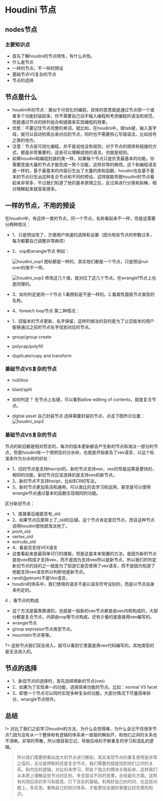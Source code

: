 # Houdini 节点

## nodes节点
### 主要知识点
* 首先了解houdini的节点特性，有什么共性。
* 什么是节点
* 一样的节点，不一样的预设
* 基础节点VS复杂的节点
* 节点的选择

## 节点是什么
* houdini中的节点：类似于可视化的编程，具体的意思就是通过节点把一个或者多个功能封装起来，你不需要自己动手输入编程和考虑编程的语法和规范，而是通过节点的排列组合和链接来实现编程的效果。
* 优势：不要记住节点完整的单词，就比如，在houdini中，按tab键，输入首字母，就可以自动检索出来对应的节点，同时也不需要担心写错语法，比如括号之类的地方。
* 注意：节点是可视化编程，并不是说他没有规则，对于节点的顺序和链接的方式，都是非常重要的，这些可以理解成他的语法，也就是规则。
* 如果houdini和编程封装的类一样，如果每个节点只是负责最基本的功能，你需要连接大量的节点才能完成一笑个功能，这样非常的麻烦。这个和编程语言是一样的，基于最基本的内容衍生出了大量的库和函数，houdini也会基于基本的节点衍生出这种复合节点和不同的预设，这样就能导致houdini的节点看起来非常多，不过我们知道了他的基本原理之后，反过来进行分类和拆解，相对理解起来就容易很多。

## 一样的节点，不用的预设

在houdini中，有这样一类的节点，同一个节点，名称看起来不一样，但是这需要分两种情况：
* 1、只是预设改了，方便用户快速的选择和设置（因为有些节点的参数过多，每次都要自己调整非常麻烦）

* 2、vop和wrangle节点
  例如：

  ![houdini_sop1](http://artiststd.xyz/img/houdini_sop1.jpg)
  图标都是一样的，其实他们都是一个节点，只是预设run over的值不一样。

  ![houdini_sop2](http://artiststd.xyz/img/houdini_sop2.jpg)
修改这几个值，就对应了这几个节点。在wrangle1节点上也是同理的。
* 3、如何判定是同一个节点
1.看图标是不是一样的。2.看属性面板节点类型的名称。
*  4、foreach loop节点
第二种情况：
* 1、旧版本的节点更新、名字保留，这样的做法的目的是为了让旧版本的用户能够通过之前的节点名字找到对应的节点。
*  group/group create
*  polycap/polyfill
*  duplicate/copy and transform

###  基础节点VS复杂的节点
* null/box

* blast/split

* 如何判定？
  在节点上右键，可以看到allow editing of contents，就是复合节点。

* digital asset 自己封装节点
  选择需要封装的节点，点击下图所示位置：
![houdini_sop3](http://artiststd.xyz/img/houdini_sop3.jpg)

### 基础节点VS复杂的节点
节点的新旧都是相对而言的，每次的版本更新都会产生新的节点和淘汰一部分的节点，但是houdini有一个很明显的分水岭，也就是开始普及了vex语言，以这个标准来作为分水岭的好处：
* 1、旧的节点是支持hscript的，新的节点支持vex，vex的性能运算是更快的，相同的功能，新旧节点应该选择的是支持vex的新节点。
* 2、新的节点不支持hsript，比如$CR的写法。
* 3、新的节点更加简洁和通用，可以类比的去学习和运用，甚至是可以使用wrangle节点通过基本的函数实现相同的功能。

区分新旧节点：
* 1、直接看后缀是否有_old
* 2、如果节点后面带上了_old的后缀，这个节点肯定是旧节点，而且这种节点说明houdini很快就淘汰他了。
* point_old
* vertex_old
* extrude_old
* 4、看是否支持VEX语言
* 这套看起来是最简单可行的措施，但是这是本末倒置的方法，是因为新的节点是由vex构成才支持vex，而不是因为支持vex所以是新节点，所以我们的判定新旧节点的目的之一就是为了知道它是否使用了vex语言，而不是因为知道了他能支持vex语言所以判断他是新节点。
* rand(@ptnum)不是Vex语言。
* houdini的体系中，我们使用的语言不是以语言符号设别的，而是以节点自身来判定的。

4 、看节点的构成
* 这个方法是最靠靠谱的，也就是一般新的vex节点都是由vex内核构成的，大部分都是复合节点，内部由vop等节点构成，还有少量的是直接用vex编写的。
* wrangle节点
* group exprssion节点类型节点。
* mountatin节点等等。

?> 这些节点我们双击进入，就可以看到它里面是用vex代码编写的。其他类型的是无法进入的。

## 节点的选择

* 1、新旧节点的选择时，首先选择用新的节点(vex)
* 2、如果为了实现单一的功能，选择简单功能的节点。比如：normal VS facet
* 3、即使一个节点可以同时实现多种复杂的功能，大部分情况下尽量简单拆分，wrangle节点除外。

## 总结

!> 对比了我们之前学习houdini的方法，为什么会觉得难，为什么会记不住很多节点?,因为没有从一个整体和有逻辑的体系来一层层的解剖开，和他们之间的关系也不清晰。非常的零散，所以很容易忘记，导致后续的不断重复的学习和混乱的逻辑。

> 所以我们需要把看似庞大的节点进行解剖，其实发现节点的重复使用是非常之高的，无论是预制的还是复合节点，我们需要的就是找到他们之间的关系，和内在的逻辑，对比的来学习，把各个独立的模块关联起来，这样我们从本质上理解这些节点的区别，多去尝试不同的效果。总结最优方案。这样有利用后续的学习和提高，打下坚实的基础。利用好自己的时间，在这些问题上，多反思。重构自己的知识体系，才能更加全面的掌握比较完善的知识。
